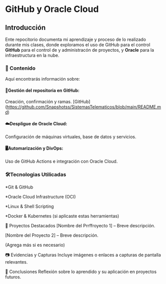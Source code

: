 # GitHub y Oracle Cloud
## Introducción
Ente repocitorio documenta mi aprendizaje y proceso de lo realizado durante mis clases, donde exploramos el uso de GitHub para el control **GitHub** para el control de y administracón de proyectos, y **Oracle** para la infraestructura en la nube.


### 🚀 Contenido 
Aquí encontrarás información sobre:

#### 📂Gestión del repositoria en GitHub:
Creación, confirmación y ramas.
[GitHub] (https://github.com/Snapshotss/SistemasTelematicos/blob/main/README.md)

#### ☁️Despligue de Oracle Cloud:
Configuración de máquinas virtuales, base de datos y servicios.

#### 🖥️Automarización y DivOps:
Uso de GitHub Actions e integración con Oracle Cloud.

### 🛠️Tecnologias Utilicadas
*Git & GitHub

*Oracle Cloud Infrastructure (OCI)

*Linux & Shell Scripting

*Docker & Kubernetes (si aplicaste estas herramientas)

📖 Proyectos Destacados
[Nombre del Prrffroyecto 1] – Breve descripción.

[Nombre del Proyecto 2] – Breve descripción.

(Agrega más si es necesario)

📷 Evidencias y Capturas
Incluye imágenes o enlaces a capturas de pantalla relevantes.

📌 Conclusiones
Reflexión sobre lo aprendido y su aplicación en proyectos futuros.


